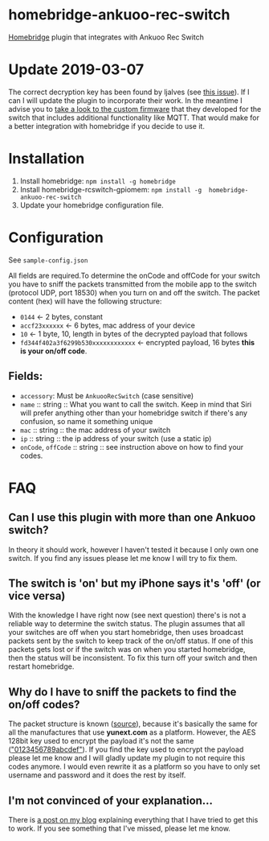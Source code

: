 # homebridge-ankuoo-rec-switch
[Homebridge](https://github.com/nfarina/homebridge/) plugin that integrates with Ankuoo Rec Switch

# Update 2019-03-07

The correct decryption key has been found by ljalves (see [this issue](https://github.com/giu1io/homebridge-ankuoo-rec-switch/issues/9)). If I can I will update the plugin to incorporate their work. In the meantime I advise you to [take a look to the custom firmware](https://github.com/ljalves/hfeasy) that they developed for the switch that includes additional functionality like MQTT. That would make for a better integration with homebridge if you decide to use it. 

# Installation

1. Install homebridge: `npm install -g homebridge`
1. Install homebridge-rcswitch-gpiomem: `npm install -g  homebridge-ankuoo-rec-switch`
1. Update your homebridge configuration file.

# Configuration

See `sample-config.json`

All fields are required.To determine the onCode and offCode for your switch you have to sniff the packets transmitted from the mobile app to the switch (protocol UDP, port 18530) when you turn on and off the switch. The packet content (hex) will have the following structure:

- `0144` <- 2 bytes, constant
- `accf23xxxxxx` <- 6 bytes, mac address of your device
- `10` <- 1 byte, 10, length in bytes of the decrypted payload that follows
- `fd344f402a3f6299b530xxxxxxxxxxxx` <- encrypted payload, 16 bytes **this is your on/off code**.


## Fields:
- `accessory`: Must be `AnkuooRecSwitch` (case sensitive)
- `name` :: string :: What you want to call the switch. Keep in mind
  that Siri will prefer anything other than your homebridge switch if there's
  any confusion, so name it something unique
- `mac` :: string :: the mac address of your switch
- `ip` :: string :: the ip address of your switch (use a static ip)
- `onCode`, `offCode` :: string :: see instruction above on how to find your codes.

# FAQ

## Can I use this plugin with more than one Ankuoo switch?
In theory it should work, however I haven't tested it because I only own one switch. If you find any issues please let me know I will try to fix them.

## The switch is 'on' but my iPhone says it's 'off' (or vice versa)
With the knowledge I have right now (see next question) there's is not a reliable way to determine the switch status. The plugin assumes that all your switches are off when you start homebridge, then uses broadcast packets sent by the switch to keep track of the on/off status. If one of this packets gets lost or if the switch was on when you started homebridge, then the status will be inconsistent. To fix this turn off your switch and then restart homebridge.

## Why do I have to sniff the packets to find the on/off codes?
The packet structure is known ([source](https://forum.fhem.de/index.php/topic,57612.msg504597.html#msg504597)), because it's basically the same for all the manufactures that use **yunext.com** as a platform. However, the AES 128bit key used to encrypt the payload it's not the same (["0123456789abcdef"](https://forum.fhem.de/index.php/topic,38112.msg309817.html#msg309817)). If you find the key used to encrypt the payload please let me know and I will gladly update my plugin to not require this codes anymore. I would even rewrite it as a platform so you have to only set username and password and it does the rest by itself.

## I'm not convinced of your explanation...
There is [a post on my blog](http://blog.giuliomontagner.com/post/155085663708/trying-to-hack-ankuoo-rec-switch-and-make-it) explaining everything that I have tried to get this to work. If you see something that I've missed, please let me know.
